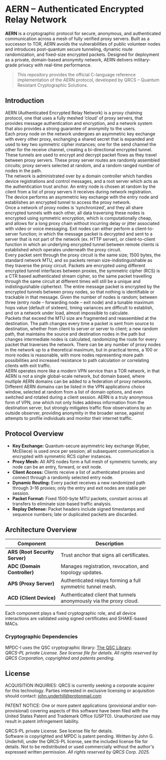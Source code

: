# AERN – Authenticated Encrypted Relay Network

**AERN** is a cryptographic protocol for secure, anonymous, and authenticated communication across a mesh of fully verified proxy servers. Built as a successor to TOR, AERN avoids the vulnerabilities of public volunteer nodes and introduces post-quantum secure tunneling, dynamic route randomization, and fixed-size encrypted packets. Designed for deployment as a private, domain-based anonymity network, AERN delivers military-grade privacy with real-time performance.

> This repository provides the official C-language reference implementation of the AERN protocol, developed by QRCS – Quantum Resistant Cryptographic Solutions.

## Introduction

AERN (Authenticated Encrypted Relay Network) is a proxy chaining protocol, one that uses a fully meshed ‘cloud’ of proxy servers, that provides message authentication and encryption, and a network system that also provides a strong guarantee of anonymity to the users.   
Each proxy node on the network undergoes an asymmetric key exchange with every other proxy, exchanging a shared secret that is expanded and used to key two symmetric cipher instances; one for the send channel the other for the receive channel, creating a bi-directional encrypted tunnel. These tunnels are used to encrypt and decrypt packet flows as they travel between proxy servers. These proxy server routes are randomly assembled circuits; proxy servers selected at random, and a random ranged number of nodes in the path.  
The network is administrated over by a domain controller which handles device registrations and control messages, and a root server which acts as the authentication trust anchor. 
An entry node is chosen at random by the client from a list of proxy servers it receives during network registration. The device performs an asymmetric key exchange with the entry node and establishes an encrypted tunnel to access the proxy network.  
Once a network of proxy nodes is ‘synchronized’, and they all share encrypted tunnels with each other, all data traversing these nodes is encrypted using symmetric encryption, which is computationally cheap, and allows for a long proxy chain without incurring delay or jitter associated with video or voice messaging. 
Exit nodes can either perform a client-to-server function; in which the message packet is decrypted and sent to a server that is not part of the network (ex. HTTP server), or client-to-client function in which an underlying encrypted tunnel between remote clients is established which operates underneath the proxy circuit.  
Every packet sent through the proxy circuit is the same size; 1500 bytes, the standard network MTU, and so packets remain size-indistinguishable as they traverse the proxy circuit. 
Packets are encrypted using different encrypted tunnel interfaces between proxies, the symmetric cipher (RCS) is a CTR based authenticated stream cipher, so the same packet travelling through the same circuit at different times will still be a unique and indistinguishable ciphertext. The entire message packet is encrypted by the encrypted tunnels between proxy nodes, so that nothing is identifiable or trackable in that message. Given the number of nodes is random; between three (entry node – forwarding node – exit node) and a tunable maximum hops value (default of sixteen), timing variances are difficult to establish, and on a network under load, almost impossible to calculate.  
Packets that exceed the MTU size are fragmented and reassembled at the destination. The path changes every time a packet is sent from source to destination, whether from client to server or server to client; a new random path, that maintains the source and destination nodes in the path but changes intermediate nodes is calculated, randomizing the route for every packet that traverses the network. There can be any number of proxy nodes in the network up to a theoretical maximum, but in practical terms, a 100 or more nodes is reasonable, with more nodes representing more path possibilities and increased resistance to path calculation or correlating clients with exit traffic.  
AERN operates more like a modern VPN service than a TOR network, in that AERN is not a single global-scale network, but domain based, where multiple AERN domains can be added to a federation of proxy networks. Different AERN domains can be listed in the VPN applications choice window, selected at random from a list of domain options, and even switched and rotated during a client session. AERN is a truly anonymous form of VPN, one which not only hides address information from the destination server, but strongly mitigates traffic flow observations by an outside observer, providing anonymity in the broader sense, against attempts to profile individuals and monitor their internet traffic.  


## Protocol Overview

- **Key Exchange:** Quantum-secure asymmetric key exchange (Kyber, McEliece) is used once per session; all subsequent communication is encrypted with symmetric RCS cipher instances.
- **Proxy Mesh:** All APS nodes form a full mesh of symmetric tunnels; any node can be an entry, forward, or exit node.
- **Client Access:** Clients receive a list of authenticated proxies and connect through a randomly selected entry node.
- **Dynamic Routing:** Every packet receives a new randomized path through 3–16 proxies; only the entry and exit nodes are stable per session.
- **Packet Format:** Fixed 1500-byte MTU packets, constant across all transfers to eliminate size-based traffic analysis.
- **Replay Defense:** Packet headers include signed timestamps and sequence numbers; late or duplicated packets are discarded.

## Architecture Overview

| Component | Description |
|----------|-------------|
| **ARS (Root Security Server)** | Trust anchor that signs all certificates. |
| **ADC (Domain Controller)** | Manages registration, revocation, and topology updates. |
| **APS (Proxy Server)** | Authenticated relays forming a full symmetric tunnel mesh. |
| **ACD (Client Device)** | Authenticated client that tunnels anonymously via the proxy cloud. |

Each component plays a fixed cryptographic role, and all device interactions are validated using signed certificates and SHAKE-based MACs.

### Cryptographic Dependencies

MPDC-I uses the QSC cryptographic library: [The QSC Library](https://github.com/QRCS-CORP/QSC).  
*QRCS-PL private License. See license file for details. All rights reserved by QRCS Corporation, copyrighted and patents pending.*

## License

ACQUISITION INQUIRIES:
QRCS is currently seeking a corporate acquirer for this technology.
Parties interested in exclusive licensing or acquisition should contact:
john.underhill@protonmail.com  

PATENT NOTICE:
One or more patent applications (provisional and/or non-provisional) covering aspects of this software have been filed with the United States Patent and 
Trademark Office (USPTO). Unauthorized use may result in patent infringement liability.  

QRCS-PL private License. See license file for details.  
Software is copyrighted and MPDC is patent pending.
Written by John G. Underhill, under the QRCS-PL license, see the included license file for details. 
Not to be redistributed or used commercially without the author's expressed written permission. 
_All rights reserved by QRCS Corp. 2025._

